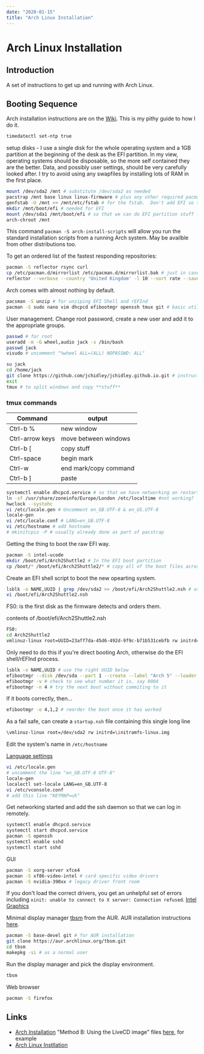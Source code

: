 ```yaml
---
date: "2020-01-15"
title: "Arch Linux Installation"
---
```


<!-- markdownlint-disable MD025 -->
# Arch Linux Installation
<!-- markdownlint-enable MD025 -->

## Introduction

A set of instructions to get up and running with Arch Linux.

## Booting Sequence

Arch installation instructions are on the [Wiki](https://wiki.archlinux.org/index.php/Installation_guide).  This is my pithy guide to how I do it.

```bash
timedatectl set-ntp true
```

setup disks - I use a single disk for the whole operating system and a 1GB partition at the beginning of the desk as the EFI partition.  In my view, operating systems should be disposable, so the more self contained they are the better.  Data, and  possibly user settings, should be very carefully looked after.  I try to avoid using any swapfiles by installing lots of RAM in the first place.

```bash
mount /dev/sda2 /mnt # substitute /dev/sda2 as needed
pacstrap /mnt base linux linux-firmware # plus any other required pacmages to get started
genfstab -U /mnt >> /mnt/etc/fstab # for the fstab.  Don't add EFI so that it's harder for the operating system to muck about with it
mkdir /mnt/boot/efi # needed for EFI
mount /dev/sda1 /mnt/boot/efi # so that we can do EFI partition stuff later
arch-chroot /mnt
```

This command ```pacman -S arch-install-scripts``` will allow you run the standard installation scripts from a running Arch system.  May be availble from other distributions too.

To get an ordered list of the fastest responding repositories:

```bash
pacman -S reflector rsync curl
cp /etc/pacman.d/mirrorlist /etc/pacman.d/mirrorlist.bak # just in case
reflector --verbose --country 'United Kingdom' -l 10 --sort rate --save /etc/pacman.d/mirrorlist
```

Arch comes with almost nothing by default.

```bash
pacsman -S unzip # for unziping EFI Shell and rEFInd
pacman -S sudo nano vim dhcpcd efibootmgr openssh tmux git # basic utilties
```

User management.  Change root password, create a new user and add it to the appropriate groups.

```bash
passwd # for root
useradd -m -G wheel,audio jack -s /bin/bash
passwd jack
visudo # uncomment "%wheel ALL=(ALL) NOPASSWD: ALL"
```

```bash
su jack
cd /home/jack
git clone https://github.com/jchidley/jchidley.github.io.git # instructions
exit
tmux # to split windows and copy **stuff**
```

### tmux commands

Command | output
--- | ---
Ctrl-b % | new window
Ctrl-arrow keys | move between windows
Ctrl-b [ | copy stuff
Ctrl-space | begin mark
Ctrl-w | end mark/copy command
Ctrl-b ] | paste



```bash
systemctl enable dhcpcd.service # so that we have networking on restart
ln -sf /usr/share/zoneinfo/Europe/London /etc/localtime #not working?
hwclock --systohc
vi /etc/locale.gen # Uncomment en_GB.UTF-8 & en_US.UTF-8
locale-gen
vi /etc/locale.conf # LANG=en_GB.UTF-8
vi /etc/hostname # add hostname
# mkinitcpio -P # usually already done as part of pacstrap
```

Getting the thing to boot the raw EFI way.

```bash
pacman -S intel-ucode
mkdir /boot/efi/Arch2Shuttle2 # In the EFI boot partition
cp /boot/* /boot/efi/Arch2Shuttle2/* # copy all of the boot files across
```

Create an EFI shell script to boot the new opearting system.

```bash
lsblk -o NAME,UUID | grep /dev/sda2 >> /boot/efi/Arch2Shuttle2.nsh # assuming /dev/sda2 is operating system partition
vi /boot/efi/Arch2Shuttle2.nsh
```

FS0: is the first disk as the firmware detects and orders them.

contents of /boot/efi/Arch2Shuttle2.nsh

```bash
FS0:
cd Arch2Shuttle2
vmlinuz-linux root=UUID=23aff7da-45d6-492d-9f9c-b71b531cebfb rw initrd=/Arch2Shuttle2/intel-ucode.img initrd=/Arch2Shuttle2/initramfs-linux.img
```

Only need to do this if you're direct booting Arch, otherwise do the EFI shell/rEFInd process.

```bash
lsblk -o NAME,UUID # use the right UUID below
efibootmgr --disk /dev/sda --part 1 --create --label "Arch 5" --loader /Arch5/vmlinuz-linux --unicode 'root=UUID=23aff7da-45d6-492d-9f9c-b71b531cebfb rw initrd=/Arch5/intel-ucode.img initrd=/Arch5/initramfs-linux.img' --verbose
efibootmgr -v # check to see what number it is, say 0004
efibootmgr -n 4 # try the next boot without commiting to it
```

If it boots correctly, then...

```bash
efibootmgr -o 4,1,2 # reorder the boot once it has worked
```

As a fail safe, can create a ```startup.nsh``` file containing this single long line

```bash
\vmlinuz-linux root=/dev/sda2 rw initrd=\initramfs-linux.img
```

Edit the system's name in ```/etc/hostname```

[Language settings](https://wiki.archlinux.org/index.php/Localewif)

```bash
vi /etc/locale.gen
# uncomment the line "en_GB.UTF-8 UTF-8"
locale-gen
localectl set-locale LANG=en_GB.UTF-8
vi /etc/vconsole.conf
# add this line "KEYMAP=uk"
```

Get networking started and add the ssh daemon so that we can log in remotely.

```bash
systemctl enable dhcpcd.service
systemctl start dhcpcd.service
pacman -S openssh
systemctl enable sshd
systemctl start sshd
````

GUI

```bash
pacman -S xorg-server xfce4
pacman -S xf86-video-intel # card specific video drivers
pacman -S nvidia-390xx # legacy driver front room
```

If you don't load the correct drivers, you get an unhelpful set of errors including ```xinit: unable to connect to X server: Connection refused```.
[Intel Graphics](https://wiki.archlinux.org/index.php/intel_graphics)

Minimal display manager [tbsm](https://aur.archlinux.org/packages/tbsm/) from the AUR.  AUR installation instructions [here](https://wiki.archlinux.org/index.php/Arch_User_Repository).

```bash
pacman -S base-devel git # for AUR installation
git clone https://aur.archlinux.org/tbsm.git
cd tbsm
makepkg -si # as a normal user
```

Run the display manager and pick the display environment.

```bash
tbsm
```

Web browser

```bash
pacman -S firefox
```

## Links

* [Arch Installation](https://wiki.archlinux.org/index.php/Install_Arch_Linux_from_existing_Linux)
"Method B: Using the LiveCD image" files [here](https://mirror.bytemark.co.uk/archlinux/iso/2020.01.01/arch/x86_64/), for example
* [Arch Linux Instllation](https://wiki.archlinux.org/index.php/Installation_guide)
